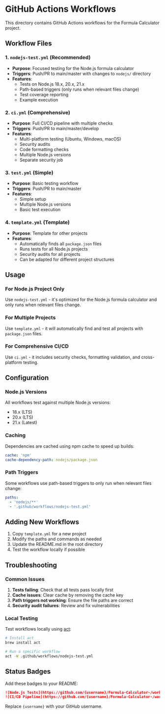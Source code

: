 # GitHub Actions Workflows

This directory contains GitHub Actions workflows for the Formula Calculator project.

## Workflow Files

### 1. `nodejs-test.yml` (Recommended)
- **Purpose**: Focused testing for the Node.js formula calculator
- **Triggers**: Push/PR to main/master with changes to `nodejs/` directory
- **Features**:
  - Tests on Node.js 18.x, 20.x, 21.x
  - Path-based triggers (only runs when relevant files change)
  - Test coverage reporting
  - Example execution

### 2. `ci.yml` (Comprehensive)
- **Purpose**: Full CI/CD pipeline with multiple checks
- **Triggers**: Push/PR to main/master/develop
- **Features**:
  - Multi-platform testing (Ubuntu, Windows, macOS)
  - Security audits
  - Code formatting checks
  - Multiple Node.js versions
  - Separate security job

### 3. `test.yml` (Simple)
- **Purpose**: Basic testing workflow
- **Triggers**: Push/PR to main/master
- **Features**:
  - Simple setup
  - Multiple Node.js versions
  - Basic test execution

### 4. `template.yml` (Template)
- **Purpose**: Template for other projects
- **Features**:
  - Automatically finds all `package.json` files
  - Runs tests for all Node.js projects
  - Security audits for all projects
  - Can be adapted for different project structures

## Usage

### For Node.js Project Only
Use `nodejs-test.yml` - it's optimized for the Node.js formula calculator and only runs when relevant files change.

### For Multiple Projects
Use `template.yml` - it will automatically find and test all projects with `package.json` files.

### For Comprehensive CI/CD
Use `ci.yml` - it includes security checks, formatting validation, and cross-platform testing.

## Configuration

### Node.js Versions
All workflows test against multiple Node.js versions:
- 18.x (LTS)
- 20.x (LTS)
- 21.x (Latest)

### Caching
Dependencies are cached using npm cache to speed up builds:
```yaml
cache: 'npm'
cache-dependency-path: nodejs/package.json
```

### Path Triggers
Some workflows use path-based triggers to only run when relevant files change:
```yaml
paths:
  - 'nodejs/**'
  - '.github/workflows/nodejs-test.yml'
```

## Adding New Workflows

1. Copy `template.yml` for a new project
2. Modify the paths and commands as needed
3. Update the README.md in the root directory
4. Test the workflow locally if possible

## Troubleshooting

### Common Issues

1. **Tests failing**: Check that all tests pass locally first
2. **Cache issues**: Clear cache by removing the cache key
3. **Path triggers not working**: Ensure the file paths are correct
4. **Security audit failures**: Review and fix vulnerabilities

### Local Testing

Test workflows locally using [act](https://github.com/nektos/act):
```bash
# Install act
brew install act

# Run a specific workflow
act -W .github/workflows/nodejs-test.yml
```

## Status Badges

Add these badges to your README:

```markdown
![Node.js Tests](https://github.com/{username}/Formula-Calculator-/workflows/Node.js%20Formula%20Calculator%20Tests/badge.svg)
![CI/CD Pipeline](https://github.com/{username}/Formula-Calculator-/workflows/CI%2FCD%20Pipeline/badge.svg)
```

Replace `{username}` with your GitHub username. 
